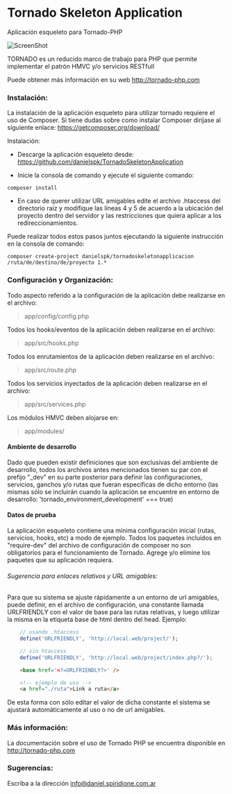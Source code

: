 Tornado Skeleton Application
============================

Aplicación esqueleto para Tornado-PHP

![ScreenShot](http://tornado-php.com/wp-content/uploads/2014/08/tornado-php.png)

TORNADO es un reducido marco de trabajo para PHP que permite implementar el 
patrón HMVC y/o servicios RESTfull

Puede obtener más información en su web http://tornado-php.com

### Instalación:

La instalación de la aplicación esqueleto para utilizar tornado requiere el uso de 
Composer. Si tiene dudas sobre como instalar Composer diríjase al siguiente enlace: 
https://getcomposer.org/download/

Instalación:

* Descarge la aplicación esqueleto desde: https://github.com/danielspk/TornadoSkeletonApplication

* Inicie la consola de comando y ejecute el siguiente comando:

```
composer install
```

* En caso de querer utilizar URL amigables edite el archivo .htaccess del 
directorio raíz y modifique las líneas 4 y 5 de acuerdo a la ubicación del proyecto 
dentro del servidor y las restricciones que quiera aplicar a los redireccionamientos.

Puede realizar todos estos pasos juntos ejecutando la siguiente instrucción en la consola de comando:

```
composer create-project danielspk/tornadoskeletonapplicacion /ruta/de/destino/de/proyecto 1.*
```

### Configuración y Organización:

Todo aspecto referido a la configuración de la aplicación debe realizarse en el archivo:

>app/config/config.php

Todos los hooks/eventos de la aplicación deben realizarse en el archivo:

>app/src/hooks.php

Todos los enrutamientos de la aplicación deben realizarse en el archivo:

>app/src/route.php

Todos los servicios inyectados de la aplicación deben realizarse en el archivo:

>app/src/services.php

Los módulos HMVC deben alojarse en:
 
>app/modules/

#### Ambiente de desarrollo

Dado que pueden existir definiciones que son exclusivas del ambiente de desarrollo, todos 
los archivos antes mencionados tienen su par con el prefijo "_dev" en su parte posterior 
para definir las configuraciones, servicios, ganchos y/o rutas que fueran específicas de 
dicho entorno (las mismas sólo se incluirán cuando la aplicación se encuentre en entorno de 
desarrollo: 'tornado_environment_development' === true) 

#### Datos de prueba

La aplicación esqueleto contiene una mínima configuración inicial (rutas, servicios, hooks, etc) a 
modo de ejemplo.
Todos los paquetes incluidos en "require-dev" del archivo de configuración de composer no son 
obligatorios para el funcionamiento de Tornado. Agrege y/o elimine los paquetes que su aplicación 
requiera.

###### Sugerencia para enlaces relativos y URL amigables:
Para que su sistema se ajuste rápidamente a un entorno de url amigables, puede 
definir, en el archivo de configuración, una constante llamada URLFRIENDLY 
con el valor de base para las rutas relativas, y luego utilizar la misma en la 
etiqueta base de html dentro del head. Ejemplo:

```php
    // usando .htaccess
    define('URLFRIENDLY', 'http://local.web/project/');

    // sin htaccess
    define('URLFRIENDLY', 'http://local.web/project/index.php?/');
```

```html
    <base href='<?=URLFRIENDLY?>' />

    <!-- ejemplo de uso -->
    <a href="./ruta">Link a ruta</a>
```

De esta forma con sólo editar el valor de dicha constante el sistema se ajustará 
automáticamente al uso o no de url amigables.

### Más información:

La documentación sobre el uso de Tornado PHP se encuentra disponible en http://tornado-php.com

### Sugerencias:

Escriba a la dirección info@daniel.spiridione.com.ar
